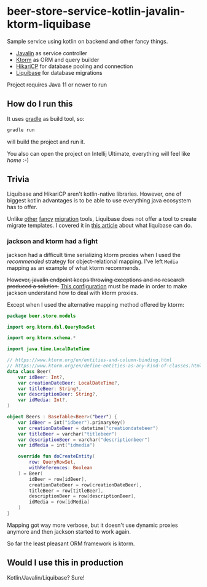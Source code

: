 # beer-store-service-kotlin-javalin-ktorm-liquibase

Sample service using kotlin on backend and other fancy things.

- [Javalin](https://javalin.io/) as service controller
- [Ktorm](https://www.ktorm.org/) as ORM and query builder
- [HikariCP](https://github.com/brettwooldridge/HikariCP) for database pooling
  and connection
- [Liquibase](https://liquibase.org/) for database migrations

Project requires Java 11 or newer to run

## How do I run this

It uses [gradle](https://gradle.org/) as build tool, so:

```bash
gradle run
```

will build the project and run it.

You also can open the project on Intellij Ultimate, everything will feel like
_home_ :-)

## Trivia

Liquibase and HikariCP aren't kotlin-native libraries. However, one of biggest
kotlin advantages is to be able to use everything java ecosystem has to offer.

Unlike [other](http://knexjs.org/#Migrations)
[fancy](https://alembic.sqlalchemy.org/en/latest/tutorial.html#create-a-migration-script)
[migration](https://alembic.sqlalchemy.org/en/latest/tutorial.html#create-a-migration-script)
tools, Liquibase does not offer a tool to create migrate templates. I covered it
in [this article](https://sombriks.com.br/#/blog/0025-migrations-with-liquibase-and-sql.md)
about what liquibase can do.

### jackson and ktorm had a fight

jackson had a difficult time serializing ktorm proxies when I used the
_recommended_ strategy for object-relational mapping. I've left `Media` mapping
as an example of what ktorm recommends.

~~However, javalin endpoint keeps throwing exceptions and no research produced a
solution.~~ [This configuration](https://www.ktorm.org/api-docs/org.ktorm.jackson/-ktorm-module/index.html)
must be made in order to make jackson understand how to deal with ktorm proxies.

Except when I used the alternative mapping method offered by ktorm:

```kotlin
package beer.store.models

import org.ktorm.dsl.QueryRowSet

import org.ktorm.schema.*

import java.time.LocalDateTime

// https://www.ktorm.org/en/entities-and-column-binding.html
// https://www.ktorm.org/en/define-entities-as-any-kind-of-classes.html
data class Beer(
    var idBeer: Int?,
    var creationDateBeer: LocalDateTime?,
    var titleBeer: String?,
    var descriptionBeer: String?,
    var idMedia: Int?,
)

object Beers : BaseTable<Beer>("beer") {
    var idBeer = int("idbeer").primaryKey()
    var creationDateBeer = datetime("creationdatebeer")
    var titleBeer = varchar("titlebeer")
    var descriptionBeer = varchar("descriptionbeer")
    var idMedia = int("idmedia")

    override fun doCreateEntity(
        row: QueryRowSet,
        withReferences: Boolean
    ) = Beer(
        idBeer = row[idBeer],
        creationDateBeer = row[creationDateBeer],
        titleBeer = row[titleBeer],
        descriptionBeer = row[descriptionBeer],
        idMedia = row[idMedia]
    )
}
```

Mapping got way more verbose, but it doesn't use dynamic proxies anymore and
then jackson started to work again.

So far the least pleasant ORM framework is ktorm.

## Would I use this in production

Kotlin/Javalin/Liquibase? Sure!
